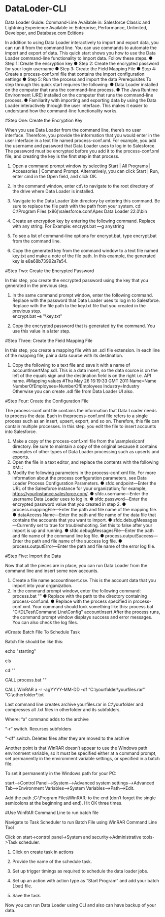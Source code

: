 # DataLoder-CLI
Data Loader Guide: Command-Line
Available in: Salesforce Classic and Lightning Experience
Available in: Enterprise, Performance, Unlimited, Developer, and Database.com Editions

In addition to using Data Loader interactively to import and export data, you can run it from the command line. You can use commands to automate the import and export of data.
This quick start shows you how to use the Data Loader command-line functionality to import data. Follow these steps.
●	Step 1: Create the encryption key
●	Step 2: Create the encrypted password for your login username
●	Step 3: Create the Field Mapping File
●	Step 4: Create a process-conf.xml file that contains the import configuration settings
●	Step 5: Run the process and import the data
Prerequisites
To step through this quick start requires the following:
●	Data Loader installed on the computer that runs the command-line process.
●	The Java Runtime Environment (JRE) installed on the computer that runs the command-line process.
●	Familiarity with importing and exporting data by using the Data Loader interactively through the user interface. This makes it easier to understand how the command-line functionality works.

#Step One: Create the Encryption Key

When you use Data Loader from the command line, there’s no user interface. Therefore, you provide the information that you would enter in the user interface in a text file named process-conf.xml. For example, you add the username and password that Data Loader uses to log in to Salesforce. The password must be encrypted before you add it to the process-conf.xml file, and creating the key is the first step in that process.
1.	Open a command prompt window by selecting Start | All Programs | Accessories | Command Prompt. Alternatively, you can click Start | Run, enter cmd in the Open field, and click OK.
2.	In the command window, enter cd\ to navigate to the root directory of the drive where Data Loader is installed.
3.	Navigate to the Data Loader \bin directory by entering this command. Be sure to replace the file path with the path from your system.
cd C:\Program Files (x86)\salesforce.com\Apex Data Loader 22.0\bin
4.	Create an encryption key by entering the following command. Replace <seedtext> with any string.
For Example: encrypt.bat —g anystring
 
5.	To see a list of command-line options for encrypt.bat, type encrypt.bat from the command line.
6.	Copy the generated key from the command window to a text file named key.txt and make a note of the file path. In this example, the generated key is e8a68b73992a7a54.

#Step Two: Create the Encrypted Password

In this step, you create the encrypted password using the key that you generated in the previous step.
1.	In the same command prompt window, enter the following command. Replace <password> with the password that Data Loader uses to log in to Salesforce. Replace <filepath> with the file path to the key.txt file that you created in the previous step.  
encrypt.bat –e <password> "<filepath>\key.txt"
 
2.	Copy the encrypted password that is generated by the command. You use this value in a later step.

#Step Three: Create the Field Mapping File

In this step, you create a mapping file with an .sdl file extension. In each line of the mapping file, pair a data source with its destination.
1.	Copy the following to a text file and save it with a name of accountInsertMap.sdl. This is a data insert, so the data source is on the left of the equals sign and the destination field is on the right i.e. API name.
#Mapping values
#Thu May 26 16:19:33 GMT 2011
Name=Name
NumberOfEmployees=NumberOfEmployees
Industry=Industry
Otherwise you can create .sdl file from Data Loader UI also.

#Step Four: Create the Configuration File

The process-conf.xml file contains the information that Data Loader needs to process the data. Each <bean> in theprocess-conf.xml file refers to a single process such as an insert, upsert, export, and so on. Therefore, this file can contain multiple processes. In this step, you edit the file to insert accounts into Salesforce.
1.	Make a copy of the process-conf.xml file from the \samples\conf directory. Be sure to maintain a copy of the original because it contains examples of other types of Data Loader processing such as upserts and exports.
2.	Open the file in a text editor, and replace the contents with the following XML:
3.	Modify the following parameters in the process-conf.xml file. For more information about the process configuration parameters, see Data Loader Process Configuration Parameters.
●	sfdc.endpoint—Enter the URL of the Salesforce instance for your organization; for example, https://yourInstance.salesforce.com/.
●	sfdc.username—Enter the username Data Loader uses to log in.
●	sfdc.password—Enter the encrypted password value that you created in step 2.
●	process.mappingFile—Enter the path and file name of the mapping file.
●	dataAccess.Name—Enter the path and file name of the data file that contains the accounts that you want to import.
●	sfdc.debugMessages—Currently set to true for troubleshooting. Set this to false after your import is up and running.
●	sfdc.debugMessagesFile—Enter the path and file name of the command line log file.
●	process.outputSuccess—Enter the path and file name of the success log file.
●	process.outputError—Enter the path and file name of the error log file.

#Step Five: Import the Data

Now that all the pieces are in place, you can run Data Loader from the command line and insert some new accounts.
1.	Create a file name accountInsert.csv. This is the account data that you import into your organization.
2.	In the command prompt window, enter the following command:
 	process.bat "<file path to process-conf.xml>" <process name>
●	Replace <file path to process-conf.xml> with the path to the directory containing process-conf.xml.
●	Replace <process name> with the process specified in process-conf.xml.
Your command should look something like this:
process.bat "C:\DLTest\Command Line\Config" accountInsert
After the process runs, the command prompt window displays success and error messages. You can also check the log files.

#Create Batch File To Schedule Task

Batch file should be like this:

echo "starting"

cls

cd "<filepathfilepath>"

CALL process.bat "<file path to process-conf.xml>" <process name>

CALL WinRAR a -r -agYYYY-MM-DD -df “C:\yourfolder\yourfiles.rar” “C:\otherfolder\*.txt

Last command line creates archive yourfiles.rar in C:\yourfolder and compresses all .txt files in otherfolder and its subfolders.

Where: 
“a” command adds to the archive

“-r”  switch. Recurses subfolders

“-df” switch. Deletes files after they are moved to the archive

Another point is that WinRAR doesn’t appear to use the Windows path environment variable, so it must be specified either at a command prompt, set permanently in the environment variable settings, or specified in a batch file.

To set it permanently in the Windows path for your PC:

start–>Control Panel–>System–>Advanced system settings–>Advanced Tab–>Environment Variables–>System Variables–>Path–>Edit.

Add the path ;C:\Program Files\WinRAR; to the end (don’t forget the single semicolons at the beginning and end). Hit OK three times.

#Use WinRAR Command Line to run batch file

Navigate to Task Scheduler to run Batch File using WinRAR Command Line Tool

Click on start->control panel->System and security->Administrative tools->Task scheduler.

1)	Click on create task in actions

2)	Provide the name of the schedule task.

3)	Set up trigger timings as required to schedule the data loader jobs.

4)	Set up an action with action type as “Start Program” and add your batch (.bat) file.

5)	Save the task.

Now you can run Data Loader  using CLI and also can have backup of your data.
